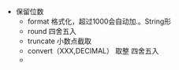- 保留位数
  - format 格式化，超过1000会自动加.。String形
  - round 四舍五入
  - truncate 小数点截取
  - convert（XXX,DECIMAL） 取整 四舍五入
  - 